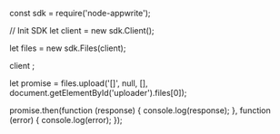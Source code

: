 const sdk = require('node-appwrite');

// Init SDK
let client = new sdk.Client();

let files = new sdk.Files(client);

client
;

let promise = files.upload('[]', null, [], document.getElementById('uploader').files[0]);

promise.then(function (response) {
    console.log(response);
}, function (error) {
    console.log(error);
});